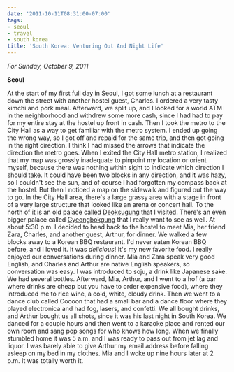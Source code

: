 ```yaml
---
date: '2011-10-11T08:31:00-07:00'
tags:
- seoul
- travel
- south korea
title: 'South Korea: Venturing Out And Night Life'
---
```


*For Sunday, October 9, 2011*

**Seoul**

At the start of my first full day in Seoul, I got some lunch at a restaurant down the street with another hostel guest, Charles. I ordered a very tasty kimchi and pork meal. Afterward, we split up, and I looked for a world ATM in the neighborhood and withdrew some more cash, since I had had to pay for my entire stay at the hostel up front in cash. Then I took the metro to the City Hall as a way to get familiar with the metro system. I ended up going the wrong way, so I got off and repaid for the same trip, and then got going in the right direction. I think I had missed the arrows that indicate the direction the metro goes. When I exited the City Hall metro station, I realized that my map was grossly inadequate to pinpoint my location or orient myself, because there was nothing within sight to indicate which direction I should take. It could have been two blocks in any direction, and it was hazy, so I couldn't see the sun, and of course I had forgotten my compass back at the hostel. But then I noticed a map on the sidewalk and figured out the way to go. In the City Hall area, there's a large grassy area with a stage in front of a very large structure that looked like an arena or concert hall. To the north of it is an old palace called [Deoksugung](https://www.google.com/search?q=Deoksugung) that I visited. There's an even bigger palace called [Gyeongbokgung](https://www.google.com/search?q=Gyeongbokgung) that I really want to see as well. At about 5:30 p.m. I decided to head back to the hostel to meet Mia, her friend Zara, Charles, and another guest, Arthur, for dinner. We walked a few blocks away to a Korean BBQ restaurant. I'd never eaten Korean BBQ before, and I loved it. It was *delicious*! It's my new favorite food. I really enjoyed our conversations during dinner. Mia and Zara speak very good English, and Charles and Arthur are native English speakers, so conversation was easy. I was introduced to soju, a drink like Japanese sake. We had several bottles. Afterward, Mia, Arthur, and I went to a hof (a bar where drinks are cheap but you have to order expensive food), where they introduced me to rice wine, a cold, white, cloudy drink. Then we went to a dance club called Cocoon that had a small bar and a dance floor where they played electronica and had fog, lasers, and confetti. We all bought drinks, and Arthur bought us all shots, since it was his last night in South Korea. We danced for a couple hours and then went to a karaoke place and rented our own room and sang pop songs for who knows how long. When we finally stumbled home it was 5 a.m. and I was ready to pass out from jet lag and liquor. I was barely able to give Arthur my email address before falling asleep on my bed in my clothes. Mia and I woke up nine hours later at 2 p.m. It was totally worth it.
